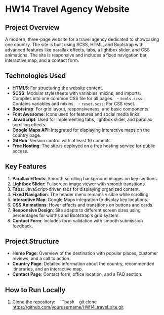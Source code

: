 # HW14 Travel Agency Website

## Project Overview
A modern, three-page website for a travel agency dedicated to showcasing one country. The site is built using SCSS, HTML, and Bootstrap with advanced features like parallax effects, tabs, a lightbox slider, and CSS animations. The site is responsive and includes a fixed navigation bar, interactive map, and a contact form.

## Technologies Used
- **HTML5**: For structuring the website content.
- **SCSS**: Modular stylesheets with variables, mixins, and imports. Compiles into one common CSS file for all pages.
  - `tools.scss`: Contains variables and mixins.
  - `reset.scss`: For CSS reset.
- **Bootstrap**: For grid layout, responsiveness, and basic components.
- **Font Awesome**: Icons used for features and social media links.
- **JavaScript**: Used for implementing tabs, lightbox slider, and parallax scrolling effects.
- **Google Maps API**: Integrated for displaying interactive maps on the country page.
- **GitHub**: Version control with at least 10 commits.
- **Free Hosting**: The site is deployed on a free hosting service for public access.

## Key Features
1. **Parallax Effects**: Smooth scrolling background images on key sections.
2. **Lightbox Slider**: Fullscreen image viewer with smooth transitions.
3. **Tabs**: JavaScript-driven tabs for displaying organized content.
4. **Fixed Navigation**: The header menu remains visible while scrolling.
5. **Interactive Map**: Google Maps integration to display key locations.
6. **CSS Animations**: Hover effects and transitions on buttons and cards.
7. **Responsive Design**: Site adapts to different screen sizes using percentages for widths and Bootstrap's grid system.
8. **Contact Form**: Includes form validation with smooth submission feedback.

## Project Structure
- **Home Page**: Overview of the destination with popular places, customer reviews, and a call to action.
- **Country Page**: Detailed information about the country, recommended itineraries, and an interactive map.
- **Contact Page**: Contact form, office location, and a FAQ section.

## How to Run Locally
1. Clone the repository:
   ```bash
   git clone https://github.com/yourusername/HW14_travel_site.git